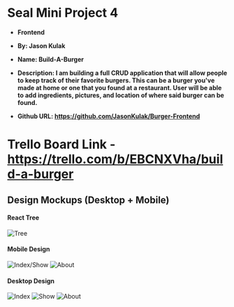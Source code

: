 # Seal Mini Project 4
- **Frontend**

- **By: Jason Kulak**
- **Name: Build-A-Burger**
- **Description: I am building a full CRUD application that will allow people to keep track of their favorite burgers.  This can be a burger you've made at home or one that you found at a restaurant.  User will be able to add ingredients, pictures, and location of where said burger can be found.**
- **Github URL: https://github.com/JasonKulak/Burger-Frontend**

# Trello Board Link - https://trello.com/b/EBCNXVha/build-a-burger

## Design Mockups (Desktop + Mobile)
#### React Tree
![Tree](https://imgur.com/R0JrekP.jpg)

#### Mobile Design
![Index/Show](https://imgur.com/0R1EJGe.jpg)
![About](https://imgur.com/nwmOGL6.jpg)

#### Desktop Design
![Index](https://imgur.com/zNCk3SJ.jpg)
![Show](https://imgur.com/kRo6BDO.jpg)
![About](https://imgur.com/n0EIjgp.jpg)